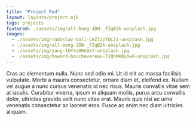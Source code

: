 ```yaml
---
title: "Project Red"
layout: layouts/project.njk
tags: projects
featured: ./assets/img/all-bong-JDN-_FIqB3k-unsplash.jpg 
images:
  - ./assets/img/radoslav-bali-CHZlzzT0C7I-unsplash.jpg 
  - ./assets/img/all-bong-JDN-_FIqB3k-unsplash.jpg 
  - ./assets/img/yang-16Y4sHHe9xY-unsplash.jpg 
  - ./assets/img/howard-bouchevereau-T2QhMK8ysw8-unsplash.jpg
---
```


Cras ac elementum nulla. Nunc sed odio mi. Ut id elit ac massa facilisis vulputate. Morbi a mauris consectetur, ornare diam et, eleifend ex. Nullam vel augue a nunc cursus venenatis id nec risus. Mauris convallis vitae sem at iaculis. Curabitur viverra, ipsum in aliquam mollis, purus arcu convallis dolor, ultricies gravida velit nunc vitae erat. Mauris quis nisi ac urna venenatis consectetur ac laoreet eros. Fusce ac enim nec diam ultricies aliquam.